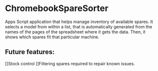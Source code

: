 # ChromebookSpareSorter
Apps Script application that helps manage inventory of available spares. It selects a model from within a list, that is automatically generated from the names of the pages of the spreadsheet where it gets the data. Then, it shows which spares fit that particular machine.

## Future features:
[]Stock control
[]Filtering spares required to repair known issues.
